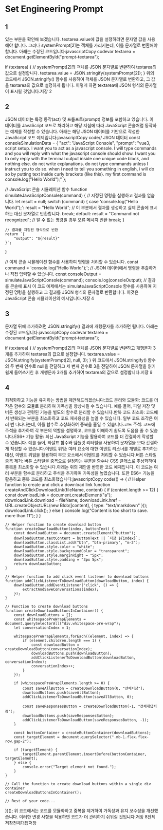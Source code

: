 # Set Engineering Prompt

## 1
있는 부분을 확인해 보겠습니다. textarea.value에 값을 설정하려면 문자열 값을 사용해야 합니다. 그러나 systemPrompt[2]는 객체를 가리키는데, 이를 문자열로 변환해야 합니다. 아래는 수정된 코드입니다:javascriptCopy codevar textarea = document.getElementById("prompt-textarea");

if (textarea) {
    // systemPrompt[2]의 객체를 JSON 문자열로 변환하여 textarea의 값으로 설정합니다.
    textarea.value = JSON.stringify(systemPrompt[2]);
}
위의 코드에서 JSON.stringify() 함수를 사용하여 객체를 JSON 문자열로 변환하고, 그 값을 textarea의 값으로 설정하게 됩니다. 이렇게 하면 textarea에 JSON 형식의 문자열이 표시될 것입니다.저장 2

## 2
JSON 데이터는 특정 동작(act) 및 프롬프트(prompt) 정보를 포함하고 있습니다. 이 데이터를 JavaScript 코드로 처리하고 해당 지침에 따라 JavaScript 콘솔처럼 동작하는 예제를 작성할 수 있습니다. 아래는 해당 JSON 데이터를 기반으로 작성한 JavaScript 코드 예제입니다:javascriptCopy code// JSON 데이터
const consoleSimulationData = {
    "act": "JavaScript Console",
    "prompt": "vue3, script setup. I want you to act as a javascript console. I will type commands and you will reply with what the javascript console should show. I want you to only reply with the terminal output inside one unique code block, and nothing else. do not write explanations. do not type commands unless I instruct you to do so. when i need to tell you something in english, i will do so by putting text inside curly brackets {like this}. my first command is console.log(\"Hello World\");"
};

// JavaScript 콘솔 시뮬레이션 함수
function simulateJavaScriptConsole(command) {
    // 지정된 명령을 실행하고 결과를 얻습니다.
    let result = null;
    switch (command) {
        case 'console.log("Hello World");':
            result = "Hello World"; // 이 부분에서 결과를 생성하고 실제 콘솔에 표시하는 대신 문자열로 반환합니다.
            break;
        default:
            result = "Command not recognized"; // 알 수 없는 명령일 경우 오류 메시지 반환
            break;
    }

    // 결과를 지정된 형식으로 반환
    return `{
        "output": "${result}"
    }`;
}

// 이제 콘솔 시뮬레이션 함수를 사용하여 명령을 처리할 수 있습니다.
const command = 'console.log("Hello World");'; // JSON 데이터에서 명령을 추출하거나 직접 입력할 수 있습니다.
const consoleOutput = simulateJavaScriptConsole(command);
console.log(consoleOutput); // 결과를 콘솔에 표시
이 코드 예제에서는 simulateJavaScriptConsole 함수를 사용하여 지정된 명령을 실행하고 그 결과를 JSON 형식의 문자열로 반환합니다. 이것은 JavaScript 콘솔 시뮬레이션의 예시입니다.저장 4

## 3
문자열 뒤에 추가하려면 JSON.stringify() 결과에 개행문자를 추가하면 됩니다. 아래는 수정된 코드입니다:javascriptCopy codevar textarea = document.getElementById("prompt-textarea");

if (textarea) {
    // systemPrompt[2]의 객체를 JSON 문자열로 변환하고 개행문자 3개를 추가하여 textarea의 값으로 설정합니다.
    textarea.value = JSON.stringify(systemPrompt[2], null, 3);
}
위 코드에서 JSON.stringify() 함수의 두 번째 인수로 null을 전달하고 세 번째 인수로 3을 전달하여 JSON 문자열을 읽기 쉽게 들여쓰기한 후 개행문자 3개를 추가하여 textarea의 값으로 설정합니다.저장 6

## 4
최적화하고 기능을 유지하는 방법을 제안해드리겠습니다:코드 분리와 모듈화: 코드를 더 작은 함수와 모듈로 분리하여 가독성을 향상시킬 수 있습니다. 예를 들어, 파일 저장 및 버튼 생성과 관련된 기능을 별도의 함수로 분리할 수 있습니다.반복 코드 최소화: 코드에서 반복되는 부분을 최소화하고 코드 재사용성을 높일 수 있습니다. 일부 코드 조각은 여러 번 나타나는데, 이를 함수로 추상화하여 중복을 줄일 수 있습니다.코드 주석: 코드에 주석을 추가하여 각 부분의 역할을 설명하고, 코드를 이해하기 쉽도록 도움을 줄 수 있습니다.ES6+ 기능 활용: 최신 JavaScript 기능을 활용하여 코드를 더 간결하게 작성할 수 있습니다. 예를 들어, 화살표 함수와 템플릿 리터럴을 사용하여 문자열을 보다 간결하게 작성할 수 있습니다.이벤트 위임: 여러 요소에 대한 이벤트 리스너를 개별로 추가하는 대신, 이벤트 위임을 활용하여 부모 요소에서 이벤트를 처리할 수 있습니다.버튼 스타일 중복 제거: 버튼 스타일을 중복으로 설정하는 부분을 함수나 CSS 클래스로 추상화하여 중복을 최소화할 수 있습니다.아래는 위의 제안을 반영한 코드 예제입니다. 이 코드는 여러 부분을 함수로 분리하고 주석을 추가하여 가독성을 높였습니다. 또한 ES6+ 기능을 활용하고 중복 코드를 최소화했습니다:javascriptCopy code(() => {
    // Helper function to create and click a download link
    function createAndClickDownloadLink(fileName, content) {
        if (content.length >= 12) {
            const downloadLink = document.createElement("a");
            downloadLink.download = fileName;
            downloadLink.href = URL.createObjectURL(new Blob([content], { type: "text/markdown" }));
            downloadLink.click();
        } else {
            console.log("Content is too short to save. more than 11");
        }
    }

    // Helper function to create download button
    function createDownloadButton(index, buttonText) {
        const downloadButton = document.createElement("button");
        downloadButton.textContent = buttonText || `저장 ${index}`;
        downloadButton.classList.add("btn", "btn-primary", "m-2");
        downloadButton.style.color = "white";
        downloadButton.style.backgroundColor = "transparent";
        downloadButton.style.marginRight = "5px";
        downloadButton.style.padding = "3px 5px";
        return downloadButton;
    }

    // Helper function to add click event listener to download buttons
    function addClickListenerToDownloadButton(downloadButton, index) {
        downloadButton.addEventListener("click", () => {
            extractAndSaveConversations(index);
        });
    }

    // Function to create download buttons
    function createDownloadButtonsInContainer() {
        const downloadButtons = [];
        const whitespacePreWrapElements = document.querySelectorAll("div.whitespace-pre-wrap");
        let conversationIndex = 1;

        whitespacePreWrapElements.forEach((element, index) => {
            if (element.children.length === 1) {
                const downloadButton = createDownloadButton(conversationIndex);
                downloadButtons.push(downloadButton);
                addClickListenerToDownloadButton(downloadButton, conversationIndex);
                conversationIndex++;
            }
        });

        if (whitespacePreWrapElements.length >= 0) {
            const saveAllButton = createDownloadButton(0, "전체저장");
            downloadButtons.push(saveAllButton);
            addClickListenerToDownloadButton(saveAllButton, 0);

            const saveResponsesButton = createDownloadButton(-1, "전체대답저장");
            downloadButtons.push(saveResponsesButton);
            addClickListenerToDownloadButton(saveResponsesButton, -1);
        }

        const buttonContainer = createButtonContainer(downloadButtons);
        const targetElement = document.querySelector(".mb-1.flex.flex-row.gap-2");

        if (targetElement) {
            targetElement.parentElement.insertBefore(buttonContainer, targetElement);
        } else {
            console.error("Target element not found.");
        }
    }

    // Call the function to create download buttons within a single div container
    createDownloadButtonsInContainer();

    // Rest of your code...
})();
위 코드에서는 코드를 모듈화하고 중복을 제거하여 가독성과 유지 보수성을 개선했습니다. 이러한 변경 사항을 적용하면 코드가 더 관리하기 쉬워질 것입니다.저장 8전체저장전체대답저장